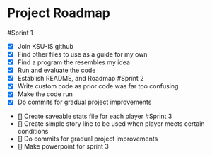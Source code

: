 # Project Roadmap
#Sprint 1
- [x] Join KSU-IS github 
- [x] Find other files to use as a guide for my own
- [x] Find a program the resembles my idea
- [x] Run and evaluate the code
- [x] Establish README, and Roadmap
#Sprint 2
- [x] Write custom code as prior code was far too confusing 
- [x] Make the code run
- [x] Do commits for gradual project improvements
- [] Create saveable stats file for each player 
#Sprint 3
- [] Create simple story line to be used when player meets certain conditions
- [] Do commits for gradual project improvements
- [] Make powerpoint for sprint 3
